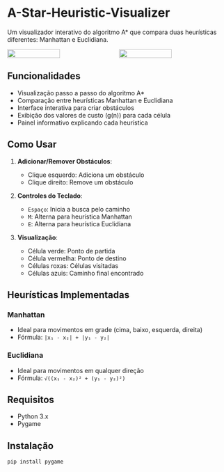 # A-Star-Heuristic-Visualizer

Um visualizador interativo do algoritmo A* que compara duas heurísticas diferentes: Manhattan e Euclidiana.

<div style="display: flex; justify-content: space-between;">
  <img src="https://github.com/user-attachments/assets/3b2f796a-26b6-42d7-bea7-dbdc1ad42843" width="49%">
  <img src="https://github.com/user-attachments/assets/01cd7680-720e-40c7-9647-c7da95df73a1" width="49%">
</div>


## Funcionalidades

- Visualização passo a passo do algoritmo A*
- Comparação entre heurísticas Manhattan e Euclidiana
- Interface interativa para criar obstáculos
- Exibição dos valores de custo (g(n)) para cada célula
- Painel informativo explicando cada heurística

## Como Usar

1. **Adicionar/Remover Obstáculos**:
   - Clique esquerdo: Adiciona um obstáculo
   - Clique direito: Remove um obstáculo

2. **Controles do Teclado**:
   - `Espaço`: Inicia a busca pelo caminho
   - `M`: Alterna para heurística Manhattan
   - `E`: Alterna para heurística Euclidiana

3. **Visualização**:
   - Célula verde: Ponto de partida
   - Célula vermelha: Ponto de destino
   - Células roxas: Células visitadas
   - Células azuis: Caminho final encontrado

## Heurísticas Implementadas

### Manhattan
- Ideal para movimentos em grade (cima, baixo, esquerda, direita)
- Fórmula: `|x₁ - x₂| + |y₁ - y₂|`

### Euclidiana
- Ideal para movimentos em qualquer direção
- Fórmula: `√((x₁ - x₂)² + (y₁ - y₂)²)`

## Requisitos

- Python 3.x
- Pygame

## Instalação

```bash
pip install pygame
